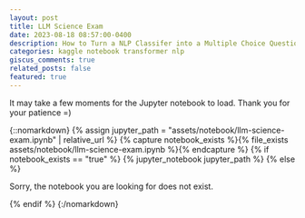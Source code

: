 ```yaml
---
layout: post
title: LLM Science Exam
date: 2023-08-18 08:57:00-0400
description: How to Turn a NLP Classifer into a Multiple Choice Question Model
categories: kaggle notebook transformer nlp
giscus_comments: true
related_posts: false
featured: true
---
```

It may take a few moments for the Jupyter notebook to load. Thank you for your patience =)

{::nomarkdown}
{% assign jupyter_path = "assets/notebook/llm-science-exam.ipynb" | relative_url %}
{% capture notebook_exists %}{% file_exists assets/notebook/llm-science-exam.ipynb %}{% endcapture %}
{% if notebook_exists == "true" %}
    {% jupyter_notebook jupyter_path %}
{% else %}
    <p>Sorry, the notebook you are looking for does not exist.</p>
{% endif %}
{:/nomarkdown}
